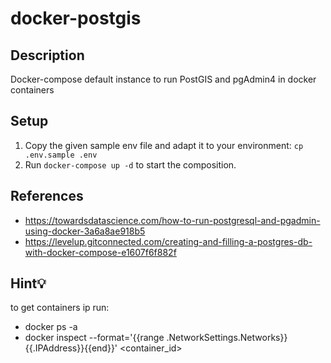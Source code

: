 # docker-postgis

## Description

Docker-compose default instance to run PostGIS and pgAdmin4 in docker containers

## Setup

1. Copy the given sample env file and adapt it to your environment: `cp .env.sample .env`    
2. Run `docker-compose up -d` to start the composition.    

## References

- https://towardsdatascience.com/how-to-run-postgresql-and-pgadmin-using-docker-3a6a8ae918b5
- https://levelup.gitconnected.com/creating-and-filling-a-postgres-db-with-docker-compose-e1607f6f882f

## Hint💡

to get containers ip run:

- docker ps -a
- docker inspect --format='{{range .NetworkSettings.Networks}}{{.IPAddress}}{{end}}' <container_id>
